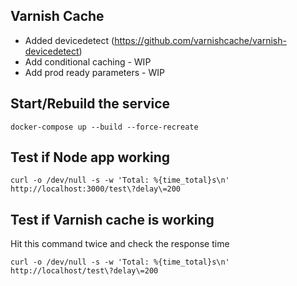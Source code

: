 ## Varnish Cache
- Added devicedetect (https://github.com/varnishcache/varnish-devicedetect)
- Add conditional caching - WIP
- Add prod ready parameters - WIP

## Start/Rebuild the service

```
docker-compose up --build --force-recreate
```

## Test if Node app working

```
curl -o /dev/null -s -w 'Total: %{time_total}s\n'  http://localhost:3000/test\?delay\=200
```

## Test if Varnish cache is working
Hit this command twice and check the response time

```
curl -o /dev/null -s -w 'Total: %{time_total}s\n'  http://localhost/test\?delay\=200
```
